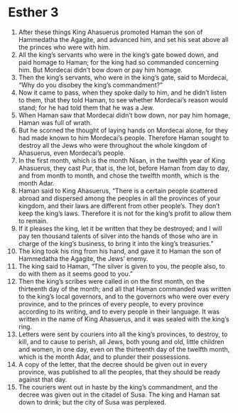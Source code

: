 ﻿
# Esther 3
1. After these things King Ahasuerus promoted Haman the son of Hammedatha the Agagite, and advanced him, and set his seat above all the princes who were with him. 
2. All the king’s servants who were in the king’s gate bowed down, and paid homage to Haman; for the king had so commanded concerning him. But Mordecai didn’t bow down or pay him homage. 
3. Then the king’s servants, who were in the king’s gate, said to Mordecai, “Why do you disobey the king’s commandment?” 
4. Now it came to pass, when they spoke daily to him, and he didn’t listen to them, that they told Haman, to see whether Mordecai’s reason would stand; for he had told them that he was a Jew. 
5. When Haman saw that Mordecai didn’t bow down, nor pay him homage, Haman was full of wrath. 
6. But he scorned the thought of laying hands on Mordecai alone, for they had made known to him Mordecai’s people. Therefore Haman sought to destroy all the Jews who were throughout the whole kingdom of Ahasuerus, even Mordecai’s people. 
7. In the first month, which is the month Nisan, in the twelfth year of King Ahasuerus, they cast Pur, that is, the lot, before Haman from day to day, and from month to month, and chose the twelfth month, which is the month Adar. 
8. Haman said to King Ahasuerus, “There is a certain people scattered abroad and dispersed among the peoples in all the provinces of your kingdom, and their laws are different from other people’s. They don’t keep the king’s laws. Therefore it is not for the king’s profit to allow them to remain. 
9. If it pleases the king, let it be written that they be destroyed; and I will pay ten thousand talents of silver into the hands of those who are in charge of the king’s business, to bring it into the king’s treasuries.” 
10. The king took his ring from his hand, and gave it to Haman the son of Hammedatha the Agagite, the Jews’ enemy. 
11. The king said to Haman, “The silver is given to you, the people also, to do with them as it seems good to you.” 
12. Then the king’s scribes were called in on the first month, on the thirteenth day of the month; and all that Haman commanded was written to the king’s local governors, and to the governors who were over every province, and to the princes of every people, to every province according to its writing, and to every people in their language. It was written in the name of King Ahasuerus, and it was sealed with the king’s ring. 
13. Letters were sent by couriers into all the king’s provinces, to destroy, to kill, and to cause to perish, all Jews, both young and old, little children and women, in one day, even on the thirteenth day of the twelfth month, which is the month Adar, and to plunder their possessions. 
14. A copy of the letter, that the decree should be given out in every province, was published to all the peoples, that they should be ready against that day. 
15. The couriers went out in haste by the king’s commandment, and the decree was given out in the citadel of Susa. The king and Haman sat down to drink; but the city of Susa was perplexed. 
